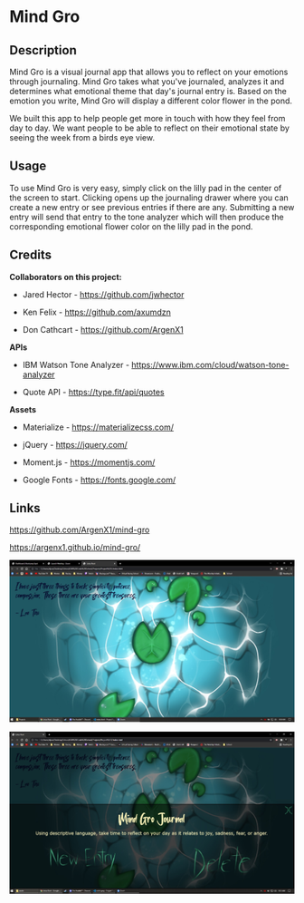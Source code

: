 # Mind Gro

## Description

Mind Gro is a visual journal app that allows you to reflect on your emotions through journaling. Mind Gro takes what you've journaled, analyzes it and determines what emotional theme that day's journal entry is. Based on the emotion you write, Mind Gro will display a different color flower in the pond.

We built this app to help people get more in touch with how they feel from day to day. We want people to be able to reflect on their emotional state by seeing the week from a birds eye view.

## Usage

To use Mind Gro is very easy, simply click on the lilly pad in the center of the screen to start. Clicking opens up the journaling drawer where you can create a new entry or see previous entries if there are any. Submitting a new entry will send that entry to the tone analyzer which will then produce the corresponding emotional flower color on the lilly pad in the pond.

## Credits

**Collaborators on this project:**

- Jared Hector - https://github.com/jwhector

- Ken Felix - https://github.com/axumdzn

- Don Cathcart - https://github.com/ArgenX1

**APIs**

- IBM Watson Tone Analyzer - https://www.ibm.com/cloud/watson-tone-analyzer

- Quote API - https://type.fit/api/quotes

**Assets**

- Materialize - https://materializecss.com/

- jQuery - https://jquery.com/

- Moment.js - https://momentjs.com/

- Google Fonts - https://fonts.google.com/

## Links

https://github.com/ArgenX1/mind-gro

https://argenx1.github.io/mind-gro/

![screenshot1](.\assets\screenshot1.jpg)

![screenshot2](.\assets\screenshot2.jpg)